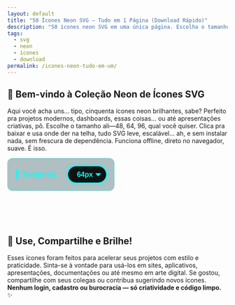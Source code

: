 ```yaml
---
layout: default
title: "50 Ícones Neon SVG — Tudo em 1 Página (Download Rápido)"
description: "50 ícones neon SVG em uma única página. Escolha o tamanho e baixe com 1 clique. Nada de arquivos externos — tudo inline, rápido e confiável."
tags:
  - svg
  - neon
  - ícones
  - download
permalink: /icones-neon-tudo-em-um/
---
```

<style>
  .neon-icons-all-in-one {
    max-width: 1600px;
    margin: 0 auto;
    padding: 2rem 1.5rem;
    font-family: 'Segoe UI', sans-serif;
    background: #0a0a0a;
    color: #fff;
  }

  .neon-icons-all-in-one h1 {
    text-align: center;
    color: #0ff;
    text-shadow: 0 0 10px #0ff, 0 0 20px #0ff;
    margin-bottom: 1.5rem;
    font-size: 2.2rem;
    font-weight: 700;
  }

  .size-selector {
    text-align: center;
    margin-bottom: 2.5rem;
    padding: 1rem;
    background: rgba(0, 50, 60, 0.3);
    border-radius: 12px;
    display: inline-block;
    border: 1px solid rgba(0, 255, 255, 0.4);
  }

  .size-selector label {
    color: #0ff;
    margin-right: 1rem;
    font-weight: 600;
    font-size: 1.1rem;
  }

  .size-selector select {
    padding: 10px 20px;
    border-radius: 50px;
    border: 2px solid #0ff;
    background: #111;
    color: #0ff;
    font-size: 1rem;
    font-weight: 600;
    box-shadow: 0 0 8px rgba(0, 255, 255, 0.5);
    cursor: pointer;
    appearance: none;
    -webkit-appearance: none;
    background-image: url("data:image/svg+xml;charset=US-ASCII,%3Csvg%20xmlns%3D%22http%3A%2F%2Fwww.w3.org%2F2000%2Fsvg%22%20width%3D%22292.4%22%20height%3D%22292.4%22%3E%3Cpath%20fill%3D%22%230ff%22%20d%3D%22M287%2069.4a17.6%2017.6%200%200%200-13-5.4H18.4c-5%200-9.3%201.8-12.9%205.4A17.6%2017.6%200%200%200%200%2082.2c0%205%201.8%209.3%205.4%2012.9l128%20127.9c3.6%203.6%207.8%205.4%2012.8%205.4s9.2-1.8%2012.8-5.4L287%2095c3.5-3.5%205.4-7.8%205.4-12.8%200-5-1.9-9.2-5.5-12.8z%22%2F%3E%3C%2Fsvg%3E");
    background-repeat: no-repeat;
    background-position: right 12px center;
    background-size: 12px;
    padding-right: 30px;
  }

  .icons-container {
    display: grid;
    grid-template-columns: repeat(auto-fill, minmax(180px, 1fr));
    gap: 1.8rem;
    padding: 1rem 0;
  }

  .icon-card {
    background: rgba(0, 30, 40, 0.7);
    border-radius: 16px;
    padding: 1.4rem 1rem;
    text-align: center;
    transition: all 0.25s ease;
    border: 1px solid rgba(0, 255, 255, 0.2);
    display: flex;
    flex-direction: column;
    align-items: center;
    justify-content: space-between;
    height: 220px;
    box-sizing: border-box;
  }

  .icon-card:hover {
    transform: translateY(-6px);
    box-shadow: 0 12px 30px rgba(0, 255, 255, 0.25);
    border-color: rgba(0, 255, 255, 0.6);
    background: rgba(0, 40, 50, 0.8);
  }

  .icon-preview {
    width: 64px;
    height: 64px;
    margin: 0 auto 1rem;
    display: flex;
    align-items: center;
    justify-content: center;
    font-size: 32px;
    background: rgba(0, 0, 0, 0.3);
    border-radius: 50%;
    box-shadow: inset 0 0 12px rgba(0, 255, 255, 0.4);
    transition: all 0.2s ease;
  }

  .icon-card h3 {
    margin: 0;
    font-size: 1.05rem;
    font-weight: 600;
    color: #fff;
    line-height: 1.3;
    min-height: 2.6em;
    display: -webkit-box;
    -webkit-line-clamp: 2;
    -webkit-box-orient: vertical;
    overflow: hidden;
    text-overflow: ellipsis;
  }

  .categoria {
    font-size: 0.8rem;
    color: #0ff;
    margin: 0.5rem 0;
    text-transform: uppercase;
    letter-spacing: 0.8px;
    font-weight: 600;
    opacity: 0.9;
  }

  .btn-download {
    width: 100%;
    padding: 10px;
    border: none;
    border-radius: 8px;
    background: #111;
    color: #0ff;
    font-weight: 600;
    cursor: pointer;
    transition: all 0.3s ease;
    box-shadow: 0 0 6px rgba(0, 255, 255, 0.6);
    margin-top: auto;
  }

  .btn-download:hover {
    background: #0ff;
    color: #000;
    box-shadow: 0 0 12px #0ff, 0 0 24px rgba(0, 255, 255, 0.5);
    transform: scale(1.02);
  }

  @media (max-width: 1200px) {
    .icons-container { grid-template-columns: repeat(auto-fill, minmax(170px, 1fr)); }
  }
  @media (max-width: 992px) {
    .icons-container { grid-template-columns: repeat(auto-fill, minmax(160px, 1fr)); }
  }
  @media (max-width: 768px) {
    .icons-container { grid-template-columns: repeat(auto-fill, minmax(150px, 1fr)); gap: 1.2rem; }
    .icon-card { height: 210px; padding: 1.2rem 0.8rem; }
  }
  @media (max-width: 576px) {
    .icons-container { grid-template-columns: repeat(2, 1fr); gap: 1rem; }
    .icon-card { height: 190px; padding: 1rem; }
  }
  @media (max-width: 380px) {
    .icons-container { grid-template-columns: 1fr; }
    .icon-card { height: 200px; }
  }
</style>




<section class="post-content">
           
      


<!-- ✅ INTRODUÇÃO -->
  <div class="intro-section">
    <h2>🌟 Bem-vindo à Coleção Neon de Ícones SVG</h2>
    <p>
    Aqui você acha uns... tipo, cinquenta ícones neon brilhantes, sabe? Perfeito pra projetos modernos, dashboards, essas coisas... ou até apresentações criativas, pô. Escolhe o tamanho ali—48, 64, 96, qual você quiser. Clica pra baixar e usa onde der na telha, tudo SVG leve, escalável... ah, e sem instalar nada, sem frescura de dependência. Funciona offline, direto no navegador, suave. É isso.
    </p>
  </div>



  <div class="size-selector">
    <label>📏 Tamanho:</label>
    <select id="iconSize">
      <option value="48">48px</option>
      <option value="64" selected>64px</option>
      <option value="96">96px</option>
    </select>
  </div>

  <div class="icons-container" id="iconsContainer">
    <!-- Os cards serão inseridos aqui via JS -->
  </div>



<div>
    <h2>🎉 Use, Compartilhe e Brilhe!</h2>
    <p>
      Esses ícones foram feitos para acelerar seus projetos com estilo e praticidade. Sinta-se à vontade para usá-los em sites, aplicativos, apresentações, documentações ou até mesmo em arte digital. Se gostou, compartilhe com seus colegas ou contribua sugerindo novos ícones.
      <strong>Nenhum login, cadastro ou burocracia — só criatividade e código limpo.</strong> ✨
    </p>
  </div>



<script>
  // ✅ DADOS DOS 50 ÍCONES — TUDO INLINE
  const icones = [
    { nome: "linux-penguin", emoji: "🐧", categoria: "linux" },
    { nome: "terminal", emoji: "💻", categoria: "linux" },
    { nome: "bash", emoji: "🐚", categoria: "linux" },
    { nome: "kernel", emoji: "⚙️", categoria: "linux" },
    { nome: "joystick", emoji: "🕹️", categoria: "linux" },
    { nome: "root", emoji: "🔐", categoria: "linux" },
    { nome: "cli", emoji: "⌨️", categoria: "linux" },
    { nome: "distro", emoji: "📊", categoria: "linux" },
    { nome: "docker", emoji: "🐳", categoria: "devops" },
    { nome: "kubernetes", emoji: "☸️", categoria: "devops" },
    { nome: "ansible", emoji: "🤖", categoria: "devops" },
    { nome: "terraform", emoji: "🏗️", categoria: "devops" },
    { nome: "jenkins", emoji: "🔧", categoria: "devops" },
    { nome: "gitlab", emoji: "🦊", categoria: "devops" },
    { nome: "ci-cd", emoji: "🔄", categoria: "devops" },
    { nome: "vault", emoji: "🗄️", categoria: "devops" },
    { nome: "cloud", emoji: "☁️", categoria: "cloud" },
    { nome: "aws", emoji: "🅰️", categoria: "cloud" },
    { nome: "azure", emoji: "🪟", categoria: "cloud" },
    { nome: "gcp", emoji: "🔍", categoria: "cloud" },
    { nome: "database", emoji: "💾", categoria: "cloud" },
    { nome: "server", emoji: "🖥️", categoria: "cloud" },
    { nome: "cluster", emoji: "🔢", categoria: "cloud" },
    { nome: "region", emoji: "🌍", categoria: "cloud" },
    { nome: "javascript", emoji: "📜", categoria: "code" },
    { nome: "python", emoji: "🐍", categoria: "code" },
    { nome: "brackets", emoji: "()", categoria: "code" },
    { nome: "function", emoji: "ƒ", categoria: "code" },
   { nome: "class", emoji: "🏛️", categoria: "code" },
    { nome: "variable", emoji: "var", categoria: "code" },
    { nome: "debug", emoji: "🐞", categoria: "code" },
    { nome: "deploy", emoji: "🚀", categoria: "code" },
    { nome: "settings", emoji: "⚙️", categoria: "tools" },
    { nome: "wrench", emoji: "🔧", categoria: "tools" },
    { nome: "hammer", emoji: "🔨", categoria: "tools" },
    { nome: "clipboard", emoji: "📋", categoria: "tools" },
    { nome: "sync", emoji: "🔃", categoria: "tools" },
    { nome: "reload", emoji: "🔄", categoria: "tools" },
    { nome: "config", emoji: "📝", categoria: "tools" },
    { nome: "wifi", emoji: "📶", categoria: "network" },
    { nome: "router", emoji: "🖧", categoria: "network" },   
    { nome: "firewall", emoji: "🛡️", categoria: "network" },  
    { nome: "dns", emoji: "🔤", categoria: "network" },
    { nome: "bandwidth", emoji: "📈", categoria: "network" },
    { nome: "lock", emoji: "🔒", categoria: "security" },
    { nome: "key", emoji: "🔑", categoria: "security" },
    { nome: "shield", emoji: "🛡️", categoria: "security" },
    { nome: "hack", emoji: "👾", categoria: "security" },
    { nome: "virus", emoji: "☣️", categoria: "security" },
    { nome: "antivirus", emoji: "💉", categoria: "security" },
  ];

  function generateSVG(emoji, size) {
    const color = '#00ffff';
    return `<svg width="${size}" height="${size}" viewBox="0 0 100 100" xmlns="http://www.w3.org/2000/svg">
  <text x="50" y="55" text-anchor="middle" fill="${color}" font-size="${size / 2}" font-family="Arial, sans-serif" style="filter: drop-shadow(0 0 6px ${color});">${emoji}</text>
</svg>`;
  }

  function downloadSVG(emoji, nome, size) {
    const svgContent = generateSVG(emoji, size);
    const blob = new Blob([svgContent], { type: 'image/svg+xml;charset=utf-8' });
    const url = URL.createObjectURL(blob);
    const a = document.createElement('a');
    a.href = url;
    a.download = `${nome}-${size}px.svg`;
    document.body.appendChild(a);
    a.click();
    document.body.removeChild(a);
    URL.revokeObjectURL(url);
  }

  function renderIcons() {
    const container = document.getElementById('iconsContainer');
    container.innerHTML = '';
    icones.forEach(icone => {
      const card = document.createElement('div');
      card.className = 'icon-card';
      card.innerHTML = `
        <div class="icon-preview" style="font-size: 32px;">${icone.emoji}</div>
        <h3>${icone.nome.replace(/-/g, ' ').replace(/\b\w/g, l => l.toUpperCase())}</h3>
        <p class="categoria">${icone.categoria}</p>
        <button class="btn-download" onclick="downloadSVG('${icone.emoji}', '${icone.nome}', document.getElementById('iconSize').value)">💾 Baixar SVG</button>
      `;
      container.appendChild(card);
    });
  }

  function updatePreviews() {
    const size = document.getElementById('iconSize').value;
    const previews = document.querySelectorAll('.icon-preview');
    previews.forEach(preview => {
      preview.style.fontSize = `${size / 2}px`;
      preview.style.width = `${size}px`;
      preview.style.height = `${size}px`;
    });
  }

  document.getElementById('iconSize').addEventListener('change', updatePreviews);

  // Render inicial
  renderIcons();
</script>
